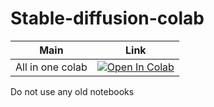 # Stable-diffusion-colab

| Main | Link 
| --- | --- |
All in one colab | [![Open In Colab](https://colab.research.google.com/assets/colab-badge.svg)](https://colab.research.google.com/github/Kimyobu/Stable-diffusion-a1111-colab/blob/main/All_in_one_colab.ipynb)

Do not use any old notebooks
